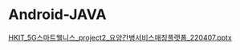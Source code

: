 # Android-JAVA
[HKIT_5G스마트웰니스_project2_요양간병서비스매칭플랫폼_220407.pptx](https://github.com/ddov123/Android-JAVA/files/8697368/HKIT_5G._project2_._220407.pptx)

